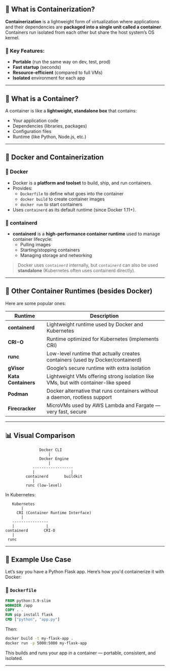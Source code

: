 ## 🐳 What is **Containerization**?

**Containerization** is a lightweight form of virtualization where applications and their dependencies are **packaged into a single unit called a container**. Containers run isolated from each other but share the host system’s OS kernel.

### 🔑 Key Features:
- **Portable** (run the same way on dev, test, prod)
- **Fast startup** (seconds)
- **Resource-efficient** (compared to full VMs)
- **Isolated** environment for each app

---

## 🧱 What is a **Container**?

A container is like a **lightweight, standalone box** that contains:
- Your application code
- Dependencies (libraries, packages)
- Configuration files
- Runtime (like Python, Node.js, etc.)

---

## 🐳 Docker and Containerization

### 🔹 Docker
- Docker is a **platform and toolset** to build, ship, and run containers.
- Provides:
  - `Dockerfile` to define what goes into the container
  - `docker build` to create container images
  - `docker run` to start containers
- Uses `containerd` as its default runtime (since Docker 1.11+).

### 🔹 containerd
- **containerd** is a **high-performance container runtime** used to manage container lifecycle:
  - Pulling images
  - Starting/stopping containers
  - Managing storage and networking

> Docker uses `containerd` internally, but `containerd` can also be used **standalone** (Kubernetes often uses containerd directly).

---

## 🧰 Other Container Runtimes (besides Docker)

Here are some popular ones:

| Runtime       | Description |
|---------------|-------------|
| **containerd** | Lightweight runtime used by Docker and Kubernetes |
| **CRI-O**      | Runtime optimized for Kubernetes (implements CRI) |
| **runc**       | Low-level runtime that actually creates containers (used by Docker/containerd) |
| **gVisor**     | Google’s secure runtime with extra isolation |
| **Kata Containers** | Lightweight VMs offering strong isolation like VMs, but with container-like speed |
| **Podman**     | Docker alternative that runs containers without a daemon, rootless support |
| **Firecracker** | MicroVMs used by AWS Lambda and Fargate — very fast, secure |

---

## 📊 Visual Comparison

```text
               Docker CLI
                   |
               Docker Engine
                   |
            ------------------
            |                |
         containerd       buildkit
            |
         runc (low-level)
```

In Kubernetes:
```text
   Kubernetes
       |
     CRI (Container Runtime Interface)
       |
   ----------------
   |              |
containerd       CRI-O
   |
 runc
```

---

## 🚀 Example Use Case

Let’s say you have a Python Flask app. Here’s how you'd containerize it with Docker:

### 🐍 `Dockerfile`

```Dockerfile
FROM python:3.9-slim
WORKDIR /app
COPY . .
RUN pip install flask
CMD ["python", "app.py"]
```

Then:
```bash
docker build -t my-flask-app .
docker run -p 5000:5000 my-flask-app
```

This builds and runs your app in a container — portable, consistent, and isolated.

---
